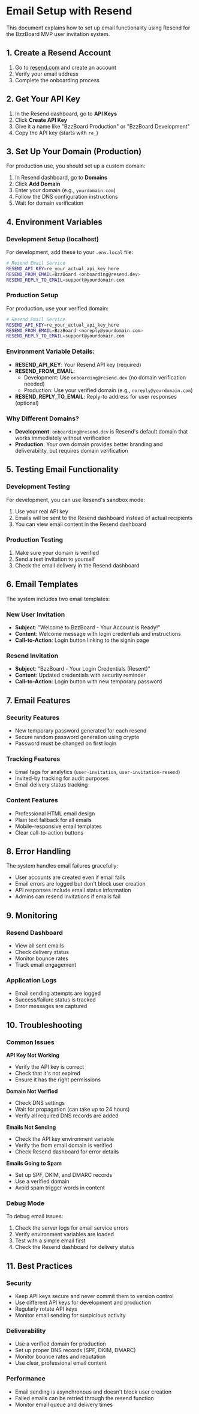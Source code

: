 # Email Setup with Resend

This document explains how to set up email functionality using Resend for the BzzBoard MVP user invitation system.

## 1. Create a Resend Account

1. Go to [resend.com](https://resend.com) and create an account
2. Verify your email address
3. Complete the onboarding process

## 2. Get Your API Key

1. In the Resend dashboard, go to **API Keys**
2. Click **Create API Key**
3. Give it a name like "BzzBoard Production" or "BzzBoard Development"
4. Copy the API key (starts with `re_`)

## 3. Set Up Your Domain (Production)

For production use, you should set up a custom domain:

1. In Resend dashboard, go to **Domains**
2. Click **Add Domain**
3. Enter your domain (e.g., `yourdomain.com`)
4. Follow the DNS configuration instructions
5. Wait for domain verification

## 4. Environment Variables

### Development Setup (localhost)

For development, add these to your `.env.local` file:

```bash
# Resend Email Service
RESEND_API_KEY=re_your_actual_api_key_here
RESEND_FROM_EMAIL=BzzBoard <onboarding@resend.dev>
RESEND_REPLY_TO_EMAIL=support@yourdomain.com
```

### Production Setup

For production, use your verified domain:

```bash
# Resend Email Service
RESEND_API_KEY=re_your_actual_api_key_here
RESEND_FROM_EMAIL=BzzBoard <noreply@yourdomain.com>
RESEND_REPLY_TO_EMAIL=support@yourdomain.com
```

### Environment Variable Details:

- **RESEND_API_KEY**: Your Resend API key (required)
- **RESEND_FROM_EMAIL**: 
  - Development: Use `onboarding@resend.dev` (no domain verification needed)
  - Production: Use your verified domain (e.g., `noreply@yourdomain.com`)
- **RESEND_REPLY_TO_EMAIL**: Reply-to address for user responses (optional)

### Why Different Domains?

- **Development**: `onboarding@resend.dev` is Resend's default domain that works immediately without verification
- **Production**: Your own domain provides better branding and deliverability, but requires domain verification

## 5. Testing Email Functionality

### Development Testing

For development, you can use Resend's sandbox mode:

1. Use your real API key
2. Emails will be sent to the Resend dashboard instead of actual recipients
3. You can view email content in the Resend dashboard

### Production Testing

1. Make sure your domain is verified
2. Send a test invitation to yourself
3. Check the email delivery in the Resend dashboard

## 6. Email Templates

The system includes two email templates:

### New User Invitation
- **Subject**: "Welcome to BzzBoard - Your Account is Ready!"
- **Content**: Welcome message with login credentials and instructions
- **Call-to-Action**: Login button linking to the signin page

### Resend Invitation
- **Subject**: "BzzBoard - Your Login Credentials (Resent)"
- **Content**: Updated credentials with security reminder
- **Call-to-Action**: Login button with new temporary password

## 7. Email Features

### Security Features
- New temporary password generated for each resend
- Secure random password generation using crypto
- Password must be changed on first login

### Tracking Features
- Email tags for analytics (`user-invitation`, `user-invitation-resend`)
- Invited-by tracking for audit purposes
- Email delivery status tracking

### Content Features
- Professional HTML email design
- Plain text fallback for all emails
- Mobile-responsive email templates
- Clear call-to-action buttons

## 8. Error Handling

The system handles email failures gracefully:

- User accounts are created even if email fails
- Email errors are logged but don't block user creation
- API responses include email status information
- Admins can resend invitations if emails fail

## 9. Monitoring

### Resend Dashboard
- View all sent emails
- Check delivery status
- Monitor bounce rates
- Track email engagement

### Application Logs
- Email sending attempts are logged
- Success/failure status is tracked
- Error messages are captured

## 10. Troubleshooting

### Common Issues

**API Key Not Working**
- Verify the API key is correct
- Check that it's not expired
- Ensure it has the right permissions

**Domain Not Verified**
- Check DNS settings
- Wait for propagation (can take up to 24 hours)
- Verify all required DNS records are added

**Emails Not Sending**
- Check the API key environment variable
- Verify the from email domain is verified
- Check Resend dashboard for error details

**Emails Going to Spam**
- Set up SPF, DKIM, and DMARC records
- Use a verified domain
- Avoid spam trigger words in content

### Debug Mode

To debug email issues:

1. Check the server logs for email service errors
2. Verify environment variables are loaded
3. Test with a simple email first
4. Check the Resend dashboard for delivery status

## 11. Best Practices

### Security
- Keep API keys secure and never commit them to version control
- Use different API keys for development and production
- Regularly rotate API keys
- Monitor email sending for suspicious activity

### Deliverability
- Use a verified domain for production
- Set up proper DNS records (SPF, DKIM, DMARC)
- Monitor bounce rates and reputation
- Use clear, professional email content

### Performance
- Email sending is asynchronous and doesn't block user creation
- Failed emails can be retried through the resend function
- Monitor email queue and delivery times 